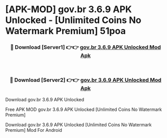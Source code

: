 # [APK-MOD] gov.br 3.6.9 APK Unlocked - [Unlimited Coins No Watermark Premium] 51poa



<div align="center">
<h3>🔴 Download [Server1] 👉👉 <a href="https://momento.my/?title=gov.br_3.6.9_APK_Unlocked">gov.br 3.6.9 APK Unlocked Mod Apk</a></h3><br>

<h3>🔴 Download [Server2] 👉👉 <a href="https://momento.my/?title=gov.br_3.6.9_APK_Unlocked">gov.br 3.6.9 APK Unlocked Mod Apk</a></h3>
</div>



Download gov.br 3.6.9 APK Unlocked 

Free APK MOD gov.br 3.6.9 APK Unlocked [Unlimited Coins No Watermark Premium]

Download gov.br 3.6.9 APK Unlocked [Unlimited Coins No Watermark Premium] Mod For Android
